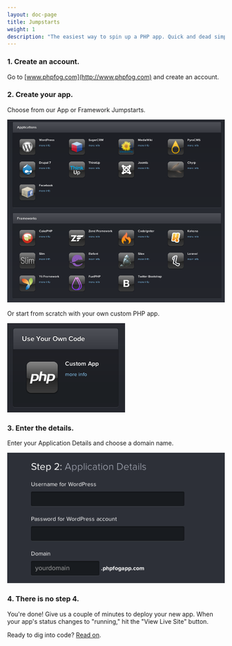 ```yaml
---
layout: doc-page
title: Jumpstarts
weight: 1
description: "The easiest way to spin up a PHP app. Quick and dead simple."
---
```


### 1. Create an account.

Go to [www.phpfog.com](http://www.phpfog.com) and create an account.

### 2. Create your app.

Choose from our App or Framework Jumpstarts. 

<img class="screenshot" src="/img/screenshots/apps-frameworks.png" alt="App and Framework Jumpstarts"/>

Or start from scratch with your own custom PHP app.

<img class="screenshot" src="/img/screenshots/custom.png" alt="Custom Jumpstart"/>

### 3. Enter the details.

Enter your Application Details and choose a domain name. 

<img class="screenshot" src="/img/screenshots/details.png" alt="App Details"/>

### 4. There is no step 4. 

You're done! Give us a couple of minutes to deploy your new app. When your app's status changes to "running," hit the "View Live Site" button.

Ready to dig into code? [Read on](/getting-started/pf-command-line-tool).
